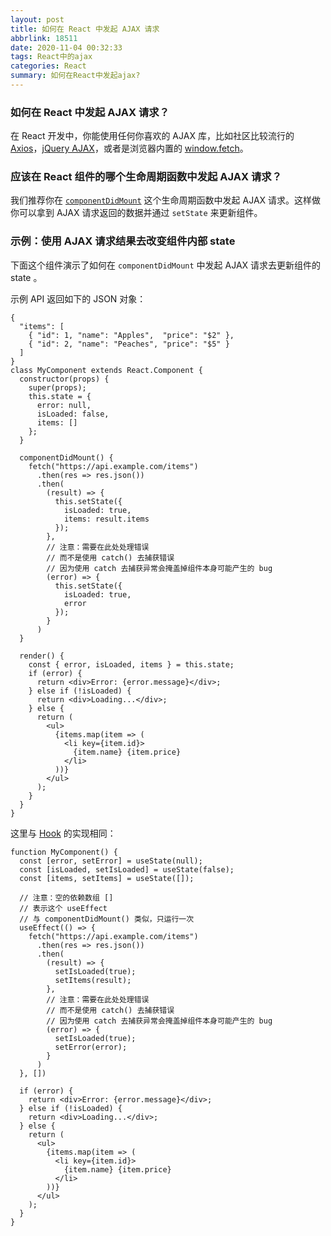 ```yaml
---
layout: post
title: 如何在 React 中发起 AJAX 请求
abbrlink: 18511
date: 2020-11-04 00:32:33
tags: React中的ajax
categories: React
summary: 如何在React中发起ajax?
---
```


### 如何在 React 中发起 AJAX 请求？

在 React 开发中，你能使用任何你喜欢的 AJAX 库，比如社区比较流行的 [Axios](https://github.com/axios/axios)，[jQuery AJAX](https://api.jquery.com/jQuery.ajax/)，或者是浏览器内置的 [window.fetch](https://developer.mozilla.org/en-US/docs/Web/API/Fetch_API)。

### 应该在 React 组件的哪个生命周期函数中发起 AJAX 请求？

我们推荐你在 [`componentDidMount`](https://zh-hans.reactjs.org/docs/react-component.html#mounting) 这个生命周期函数中发起 AJAX 请求。这样做你可以拿到 AJAX 请求返回的数据并通过 `setState` 来更新组件。

### 示例：使用 AJAX 请求结果去改变组件内部 state

下面这个组件演示了如何在 `componentDidMount` 中发起 AJAX 请求去更新组件的 state 。

示例 API 返回如下的 JSON 对象：

```react
{
  "items": [
    { "id": 1, "name": "Apples",  "price": "$2" },
    { "id": 2, "name": "Peaches", "price": "$5" }
  ] 
}
class MyComponent extends React.Component {
  constructor(props) {
    super(props);
    this.state = {
      error: null,
      isLoaded: false,
      items: []
    };
  }

  componentDidMount() {
    fetch("https://api.example.com/items")
      .then(res => res.json())
      .then(
        (result) => {
          this.setState({
            isLoaded: true,
            items: result.items
          });
        },
        // 注意：需要在此处处理错误
        // 而不是使用 catch() 去捕获错误
        // 因为使用 catch 去捕获异常会掩盖掉组件本身可能产生的 bug
        (error) => {
          this.setState({
            isLoaded: true,
            error
          });
        }
      )
  }

  render() {
    const { error, isLoaded, items } = this.state;
    if (error) {
      return <div>Error: {error.message}</div>;
    } else if (!isLoaded) {
      return <div>Loading...</div>;
    } else {
      return (
        <ul>
          {items.map(item => (
            <li key={item.id}>
              {item.name} {item.price}
            </li>
          ))}
        </ul>
      );
    }
  }
}
```

这里与 [Hook](https://zh-hans.reactjs.org/docs/hooks-intro.html) 的实现相同：

```react
function MyComponent() {
  const [error, setError] = useState(null);
  const [isLoaded, setIsLoaded] = useState(false);
  const [items, setItems] = useState([]);

  // 注意：空的依赖数组 []
  // 表示这个 useEffect
  // 与 componentDidMount() 类似，只运行一次
  useEffect(() => {
    fetch("https://api.example.com/items")
      .then(res => res.json())
      .then(
        (result) => {
          setIsLoaded(true);
          setItems(result);
        },
        // 注意：需要在此处处理错误
        // 而不是使用 catch() 去捕获错误
        // 因为使用 catch 去捕获异常会掩盖掉组件本身可能产生的 bug
        (error) => {
          setIsLoaded(true);
          setError(error);
        }
      )
  }, [])

  if (error) {
    return <div>Error: {error.message}</div>;
  } else if (!isLoaded) {
    return <div>Loading...</div>;
  } else {
    return (
      <ul>
        {items.map(item => (
          <li key={item.id}>
            {item.name} {item.price}
          </li>
        ))}
      </ul>
    );
  }
}
```